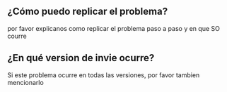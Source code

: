 ## ¿Cómo puedo replicar el problema?
por favor explicanos como replicar el problema paso a paso y en que SO courre
## ¿En qué version de invie ocurre?
Si este problema ocurre en todas las versiones, por favor tambien mencionarlo
